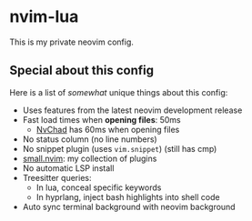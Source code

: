 # nvim-lua
This is my private neovim config.

## Special about this config
Here is a list of *somewhat* unique things about this config:
+ Uses features from the latest neovim development release
+ Fast load times when **opening files**: 50ms
    + [NvChad](https://github.com/NvChad/nvchad) has 60ms when opening files
+ No status column (no line numbers)
+ No snippet plugin (uses `vim.snippet`) (still has cmp)
+ [small.nvim](https://github.com/altermo/doune.nvim): my collection of plugins
+ No automatic LSP install
+ Treesitter queries:
    + In lua, conceal specific keywords
    + In hyprlang, inject bash highlights into shell code
+ Auto sync terminal background with neovim background
